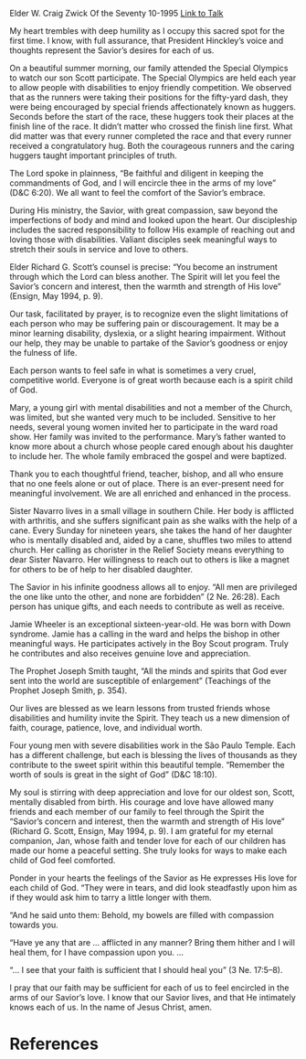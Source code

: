 Elder W. Craig Zwick
Of the Seventy
10-1995
[Link to Talk](https://www.churchofjesuschrist.org/study/general-conference/1995/10/encircled-in-the-saviors-love?lang=eng)

My heart trembles with deep humility as I occupy this sacred spot for the first time. I know, with full assurance, that President Hinckley’s voice and thoughts represent the Savior’s desires for each of us.

On a beautiful summer morning, our family attended the Special Olympics to watch our son Scott participate. The Special Olympics are held each year to allow people with disabilities to enjoy friendly competition. We observed that as the runners were taking their positions for the fifty-yard dash, they were being encouraged by special friends affectionately known as huggers. Seconds before the start of the race, these huggers took their places at the finish line of the race. It didn’t matter who crossed the finish line first. What did matter was that every runner completed the race and that every runner received a congratulatory hug. Both the courageous runners and the caring huggers taught important principles of truth.

The Lord spoke in plainness, “Be faithful and diligent in keeping the commandments of God, and I will encircle thee in the arms of my love” (D&C 6:20). We all want to feel the comfort of the Savior’s embrace.

During His ministry, the Savior, with great compassion, saw beyond the imperfections of body and mind and looked upon the heart. Our discipleship includes the sacred responsibility to follow His example of reaching out and loving those with disabilities. Valiant disciples seek meaningful ways to stretch their souls in service and love to others.

Elder Richard G. Scott’s counsel is precise: “You become an instrument through which the Lord can bless another. The Spirit will let you feel the Savior’s concern and interest, then the warmth and strength of His love” (Ensign, May 1994, p. 9).

Our task, facilitated by prayer, is to recognize even the slight limitations of each person who may be suffering pain or discouragement. It may be a minor learning disability, dyslexia, or a slight hearing impairment. Without our help, they may be unable to partake of the Savior’s goodness or enjoy the fulness of life.

Each person wants to feel safe in what is sometimes a very cruel, competitive world. Everyone is of great worth because each is a spirit child of God.

Mary, a young girl with mental disabilities and not a member of the Church, was limited, but she wanted very much to be included. Sensitive to her needs, several young women invited her to participate in the ward road show. Her family was invited to the performance. Mary’s father wanted to know more about a church whose people cared enough about his daughter to include her. The whole family embraced the gospel and were baptized.

Thank you to each thoughtful friend, teacher, bishop, and all who ensure that no one feels alone or out of place. There is an ever-present need for meaningful involvement. We are all enriched and enhanced in the process.

Sister Navarro lives in a small village in southern Chile. Her body is afflicted with arthritis, and she suffers significant pain as she walks with the help of a cane. Every Sunday for nineteen years, she takes the hand of her daughter who is mentally disabled and, aided by a cane, shuffles two miles to attend church. Her calling as chorister in the Relief Society means everything to dear Sister Navarro. Her willingness to reach out to others is like a magnet for others to be of help to her disabled daughter.

The Savior in his infinite goodness allows all to enjoy. “All men are privileged the one like unto the other, and none are forbidden” (2 Ne. 26:28). Each person has unique gifts, and each needs to contribute as well as receive.

Jamie Wheeler is an exceptional sixteen-year-old. He was born with Down syndrome. Jamie has a calling in the ward and helps the bishop in other meaningful ways. He participates actively in the Boy Scout program. Truly he contributes and also receives genuine love and appreciation.

The Prophet Joseph Smith taught, “All the minds and spirits that God ever sent into the world are susceptible of enlargement” (Teachings of the Prophet Joseph Smith, p. 354).

Our lives are blessed as we learn lessons from trusted friends whose disabilities and humility invite the Spirit. They teach us a new dimension of faith, courage, patience, love, and individual worth.

Four young men with severe disabilities work in the São Paulo Temple. Each has a different challenge, but each is blessing the lives of thousands as they contribute to the sweet spirit within this beautiful temple. “Remember the worth of souls is great in the sight of God” (D&C 18:10).

My soul is stirring with deep appreciation and love for our oldest son, Scott, mentally disabled from birth. His courage and love have allowed many friends and each member of our family to feel through the Spirit the “Savior’s concern and interest, then the warmth and strength of His love” (Richard G. Scott, Ensign, May 1994, p. 9). I am grateful for my eternal companion, Jan, whose faith and tender love for each of our children has made our home a peaceful setting. She truly looks for ways to make each child of God feel comforted.

Ponder in your hearts the feelings of the Savior as He expresses His love for each child of God. “They were in tears, and did look steadfastly upon him as if they would ask him to tarry a little longer with them.

“And he said unto them: Behold, my bowels are filled with compassion towards you.

“Have ye any that are … afflicted in any manner? Bring them hither and I will heal them, for I have compassion upon you. …

“… I see that your faith is sufficient that I should heal you” (3 Ne. 17:5–8).

I pray that our faith may be sufficient for each of us to feel encircled in the arms of our Savior’s love. I know that our Savior lives, and that He intimately knows each of us. In the name of Jesus Christ, amen.

# References
